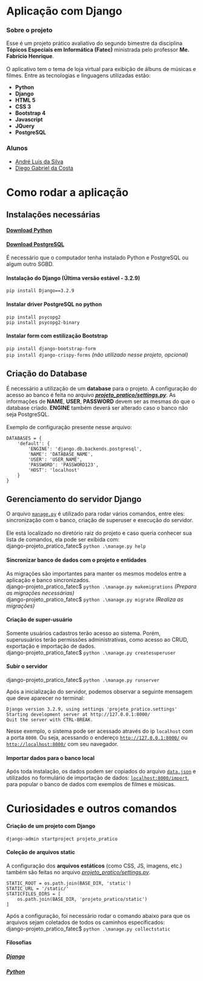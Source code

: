 # Aplicação com Django

### Sobre o projeto
Esse é um projeto prático avaliativo do segundo bimestre da disciplina <strong>Tópicos Especiais em Informática (Fatec)</strong> ministrada pelo professor <strong>Me. Fabrício Henrique</strong>.<br/><br/>
O aplicativo tem o tema de loja virtual para exibição de álbuns de músicas e filmes. Entre as tecnologias e linguagens utilizadas estão:
- <strong>Python</strong>
- <strong>Django</strong>
- <strong>HTML 5</strong>
- <strong>CSS 3</strong>
- <strong>Bootstrap 4</strong>
- <strong>Javascript</strong>
- <strong>JQuery</strong>
- <strong>PostgreSQL</strong>

### Alunos
- [André Luis da Silva](mailto:andre.silva316@fatec.sp.gov.br)<br/>
- [Diego Gabriel da Costa](https://github.com/DiegoCosta1)

# Como rodar a aplicação
## Instalações necessárias
#### [Download Python](https://www.python.org/downloads/)
#### [Download PostgreSQL](https://www.postgresql.org/download/)

É necessário que o computador tenha instalado Python e PostgreSQL ou algum outro SGBD.

#### Instalação do Django (Última versão estável - 3.2.9)
`pip install Django==3.2.9`

#### Instalar driver PostgreSQL no python
`pip install psycopg2`<br/>
`pip install psycopg2-binary`

#### Instalar form com estilização Bootstrap
`pip install django-bootstrap-form`<br/>
`pip install django-crispy-forms` <em>(não utilizado nesse projeto, opcional)</em>

## Criação do Database
É necessário a utilização de um <strong>database</strong> para o projeto.
A configuração do acesso ao banco é feita no arquivo <strong><em>[projeto_pratico/settings.py](https://github.com/DiegoCosta1/django-projeto_pratico_fatec/blob/main/projeto_pratico/settings.py#:~:text=ref/settings/%23databases-,DATABASES%20%3D%20%7B,%7D,-%23%20Password%20validation)</em></strong>.
As informações de <strong>NAME</strong>, <strong>USER</strong>, <strong>PASSWORD</strong> devem ser as mesmas do que o database criado. <strong>ENGINE</strong> também deverá ser alterado caso o banco não seja PostgreSQL.
<br/><br/>
Exemplo de configuração presente nesse arquivo:
```
DATABASES = {
    'default': {
        'ENGINE': 'django.db.backends.postgresql',
        'NAME': 'DATABASE_NAME',
        'USER': 'USER_NAME',
        'PASSWORD': 'PASSWORD123',
        'HOST': 'localhost'
    }
}
```

## Gerenciamento do servidor Django
O arquivo [`manage.py`](https://github.com/DiegoCosta1/django-projeto_pratico_fatec/blob/main/manage.py) é utilizado para rodar vários comandos, entre eles: sincronização com o banco, criação de superuser e execução do servidor.<br/><br/>
Ele está localizado no diretório raiz do projeto e caso queria conhecer sua lista de comandos, ela pode ser exibida com:<br/>
django-projeto_pratico_fatec$ `python .\manage.py help`

#### Sincronizar banco de dados com o projeto e entidades
As migrações são importantes para manter os mesmos modelos entre a aplicação e banco sincronizados.<br/>
django-projeto_pratico_fatec$ `python .\manage.py makemigrations` <em>(Prepara as migrações necessárias)<br/></em>
django-projeto_pratico_fatec$ `python .\manage.py migrate` <em>(Realiza as migrações)</em>

#### Criação de super-usuário
Somente usuários cadastros terão acesso ao sistema. Porém, superusuários terão permissões administrativas, como acesso ao CRUD, exportação e importação de dados.<br/>
django-projeto_pratico_fatec$ `python .\manage.py createsuperuser`

#### Subir o servidor
django-projeto_pratico_fatec$ `python .\manage.py runserver`<br/>

Após a inicialização do servidor, podemos observar a seguinte mensagem que deve aparecer no terminal:<br/>
```
Django version 3.2.9, using settings 'projeto_pratico.settings'
Starting development server at http://127.0.0.1:8000/
Quit the server with CTRL-BREAK.
```
Nesse exemplo, o sistema pode ser acessado através do ip `localhost` com a porta `8000`. Ou seja, acessando o endereço [`http://127.0.0.1:8000/`](http://127.0.0.1:8000/) ou [`http://localhost:8000/`](http://localhost:8000/) com seu navegador.

#### Importar dados para o banco local
Após toda instalação, os dados podem ser copiados do arquivo [`data.json`](https://github.com/DiegoCosta1/django-projeto_pratico_fatec/blob/main/data.json) e utilizados no formulário de importação de dados: [`localhost:8000/import`](http://localhost:8000/import), para popular o banco de dados com exemplos de filmes e músicas.

# Curiosidades e outros comandos
#### Criação de um projeto com Django
`django-admin startproject projeto_pratico`

#### Coleção de arquivos static
A configuração dos <strong>arquivos estáticos</strong> (como CSS, JS, imagens, etc.) também são feitas no arquivo <em>[projeto_pratico/settings.py](https://github.com/DiegoCosta1/django-projeto_pratico_fatec/blob/main/projeto_pratico/settings.py#:~:text=STATIC_ROOT%20%3D%20os.path,%5D)</em>.<br/>
```
STATIC_ROOT = os.path.join(BASE_DIR, 'static')
STATIC_URL = '/static/'
STATICFILES_DIRS = [
    os.path.join(BASE_DIR, 'projeto_pratico/static')
]
```
Após a configuração, foi necessário rodar o comando abaixo para que os arquivos sejam coletados de todos os caminhos específicados:<br/>
django-projeto_pratico_fatec$ `python .\manage.py collectstatic`

#### Filosofias
##### [Django](https://docs.djangoproject.com/pt-br/2.2/misc/design-philosophies/)
##### [Python](https://www.python.org/dev/peps/pep-0020/)
